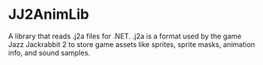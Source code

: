 # JJ2AnimLib
A library that reads .j2a files for .NET.
.j2a is a format used by the game Jazz Jackrabbit 2 to store game assets like sprites, sprite masks, animation info, and sound samples.
